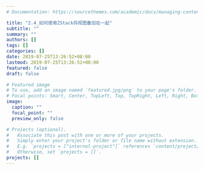 ```yaml
---
# Documentation: https://sourcethemes.com/academic/docs/managing-content/

title: "2.4_如何使用ZStack将视图叠加在一起"
subtitle: ""
summary: ""
authors: []
tags: []
categories: []
date: 2019-07-25T13:26:52+08:00
lastmod: 2019-07-25T13:26:52+08:00
featured: false
draft: false

# Featured image
# To use, add an image named `featured.jpg/png` to your page's folder.
# Focal points: Smart, Center, TopLeft, Top, TopRight, Left, Right, BottomLeft, Bottom, BottomRight.
image:
  caption: ""
  focal_point: ""
  preview_only: false

# Projects (optional).
#   Associate this post with one or more of your projects.
#   Simply enter your project's folder or file name without extension.
#   E.g. `projects = ["internal-project"]` references `content/project/deep-learning/index.md`.
#   Otherwise, set `projects = []`.
projects: []
---
```

